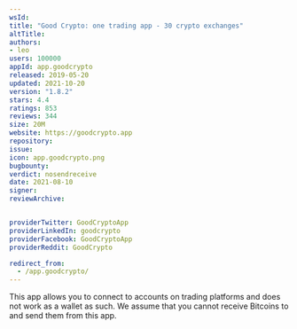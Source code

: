 ```yaml
---
wsId: 
title: "Good Crypto: one trading app - 30 crypto exchanges"
altTitle: 
authors:
- leo
users: 100000
appId: app.goodcrypto
released: 2019-05-20
updated: 2021-10-20
version: "1.8.2"
stars: 4.4
ratings: 853
reviews: 344
size: 20M
website: https://goodcrypto.app
repository: 
issue: 
icon: app.goodcrypto.png
bugbounty: 
verdict: nosendreceive
date: 2021-08-10
signer: 
reviewArchive:


providerTwitter: GoodCryptoApp
providerLinkedIn: goodcrypto
providerFacebook: GoodCryptoApp
providerReddit: GoodCrypto

redirect_from:
  - /app.goodcrypto/
---
```



This app allows you to connect to accounts on trading platforms and does not
work as a wallet as such. We assume that you cannot receive Bitcoins to and send
them from this app.
